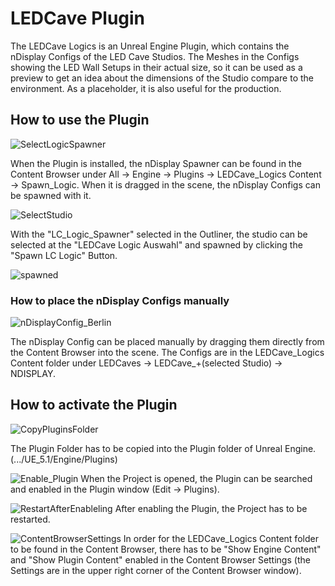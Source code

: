 # LEDCave Plugin

The LEDCave Logics is an Unreal Engine Plugin, which contains the nDisplay Configs of the LED Cave Studios.
The Meshes in the Configs showing the LED Wall Setups in their actual size, so it can be used as a preview to get an idea about the dimensions of the Studio compare to the environment. As a placeholder, it is also useful for the production.

## How to use the Plugin

![SelectLogicSpawner](https://user-images.githubusercontent.com/117661104/225952057-872508f4-773a-4b76-9627-4a4419a732fa.PNG "All/Engine/Plugins/LEDCave_Logics Content/Spawn_Logic")

When the Plugin is installed, the nDisplay Spawner can be found
in the Content Browser under All -> Engine -> Plugins -> LEDCave_Logics Content -> Spawn_Logic. 
   When it is dragged in the scene, the nDisplay Configs can be spawned with it.
   
![SelectStudio](https://user-images.githubusercontent.com/117661104/225952461-abd24177-3d38-483d-8bd7-dd9a85716dbe.PNG "Selecting the studio and spawning the nDisplay Config")

With the "LC_Logic_Spawner" selected in the Outliner, the studio can be selected at the "LEDCave Logic Auswahl" and spawned by clicking the "Spawn LC Logic" Button.

![spawned](https://user-images.githubusercontent.com/117661104/225953055-9beb6c59-27b6-43f1-a9cc-1f4eb3247274.PNG "Spawned nDisplay Config")


### How to place the nDisplay Configs manually

![nDisplayConfig_Berlin](https://user-images.githubusercontent.com/117661104/225953390-69043ac7-faa5-478c-ae1b-1ed8e153fde6.PNG "Directory of the nDisplay Configs")

The nDisplay Config can be placed manually by dragging them directly from the Content Browser into the scene. The Configs are in the LEDCave_Logics Content folder  under LEDCaves -> LEDCave_+(selected Studio) -> NDISPLAY.

## How to activate the Plugin 

![CopyPluginsFolder](https://user-images.githubusercontent.com/117661104/225953739-8305fcae-8ba8-4600-a195-5a5a010447a8.PNG ".../UE_5.1/Engine/Plugins")

The Plugin Folder has to be copied into the Plugin folder of Unreal Engine. (.../UE_5.1/Engine/Plugins)

![Enable_Plugin](https://user-images.githubusercontent.com/117661104/225953956-22f0844e-7364-4ad0-8a65-51b037e2fc1c.PNG "Searching for LEDCave_Logics Plugin")
When the Project is opened, the Plugin can be searched and enabled in the Plugin window (Edit -> Plugins).

![RestartAfterEnableling](https://user-images.githubusercontent.com/117661104/225954160-233fa274-29fc-406d-9344-a4758320163b.PNG "restarting after enabling the Plugin")
After enabling the Plugin, the Project has to be restarted.

![ContentBrowserSettings](https://user-images.githubusercontent.com/117661104/225955315-10be7b4b-4777-4a48-b5e5-7bb018b5ec76.PNG "Content Browser Settings")
In order for the LEDCave_Logics Content folder to be found in the Content Browser, there has to be "Show Engine Content" and "Show Plugin Content" enabled in the Content Browser Settings (the Settings are in the upper right corner of the Content Browser window).


